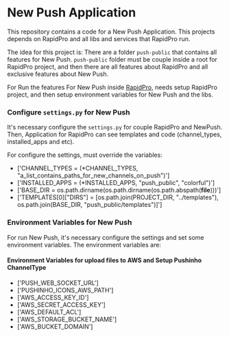 # New Push Application

This repository contains a code for a New Push Application. This projects depends on RapidPro and all libs and services that RapidPro run.

The idea for this project is: There are a folder `push-public` that contains all features for New Push. `push-public` folder must be couple inside a root for RapidPro project, and then there are all features about RapidPro and all exclusive features about New Push.

For Run the features For New Push inside [RapidPro](http://rapidpro.github.io/rapidpro/docs/), needs setup RapidPro project, and then setup environment variables for New Push and the libs.

### Configure `settings.py` for New Push

It's necessary configure the `settings.py` for couple RapidPro and NewPush. Then, Application for RapidPro can see templates and code (channel_types, installed_apps and etc).

For configure the settings, must override the variables:

* ['CHANNEL_TYPES = (*CHANNEL_TYPES, "a_list_contains_paths_for_new_channels_on_push")']
* ['INSTALLED_APPS = (*INSTALLED_APPS, "push_public", "colorful")']
* ['BASE_DIR = os.path.dirname(os.path.dirname(os.path.abspath(__file__)))']
* ['TEMPLATES[0]["DIRS"] = [os.path.join(PROJECT_DIR, "../templates"), os.path.join(BASE_DIR, "push_public/templates")]']

### Environment Variables for New Push

For run New Push, it's necessary configure the settings and set some environment variables. The environment variables are:

#### Environment Variables for upload files to AWS and Setup Pushinho ChannelType

* ['PUSH_WEB_SOCKET_URL']
* ['PUSHINHO_ICONS_AWS_PATH']
* ['AWS_ACCESS_KEY_ID']
* ['AWS_SECRET_ACCESS_KEY']
* ['AWS_DEFAULT_ACL']
* ['AWS_STORAGE_BUCKET_NAME']
* ['AWS_BUCKET_DOMAIN']
